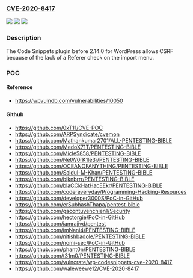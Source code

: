 ### [CVE-2020-8417](https://cve.mitre.org/cgi-bin/cvename.cgi?name=CVE-2020-8417)
![](https://img.shields.io/static/v1?label=Product&message=n%2Fa&color=blue)
![](https://img.shields.io/static/v1?label=Version&message=n%2Fa&color=blue)
![](https://img.shields.io/static/v1?label=Vulnerability&message=n%2Fa&color=brighgreen)

### Description

The Code Snippets plugin before 2.14.0 for WordPress allows CSRF because of the lack of a Referer check on the import menu.

### POC

#### Reference
- https://wpvulndb.com/vulnerabilities/10050

#### Github
- https://github.com/0xT11/CVE-POC
- https://github.com/ARPSyndicate/cvemon
- https://github.com/Mathankumar2701/ALL-PENTESTING-BIBLE
- https://github.com/MedoX71T/PENTESTING-BIBLE
- https://github.com/Micle5858/PENTESTING-BIBLE
- https://github.com/NetW0rK1le3r/PENTESTING-BIBLE
- https://github.com/OCEANOFANYTHING/PENTESTING-BIBLE
- https://github.com/Saidul-M-Khan/PENTESTING-BIBLE
- https://github.com/bjknbrrr/PENTESTING-BIBLE
- https://github.com/blaCCkHatHacEEkr/PENTESTING-BIBLE
- https://github.com/codereveryday/Programming-Hacking-Resources
- https://github.com/developer3000S/PoC-in-GitHub
- https://github.com/erSubhashThapa/pentest-bible
- https://github.com/gacontuyenchien1/Security
- https://github.com/hectorgie/PoC-in-GitHub
- https://github.com/iamrajivd/pentest
- https://github.com/imNani4/PENTESTING-BIBLE
- https://github.com/nitishbadole/PENTESTING-BIBLE
- https://github.com/nomi-sec/PoC-in-GitHub
- https://github.com/phant0n/PENTESTING-BIBLE
- https://github.com/t31m0/PENTESTING-BIBLE
- https://github.com/vulncrate/wp-codesnippets-cve-2020-8417
- https://github.com/waleweewe12/CVE-2020-8417

